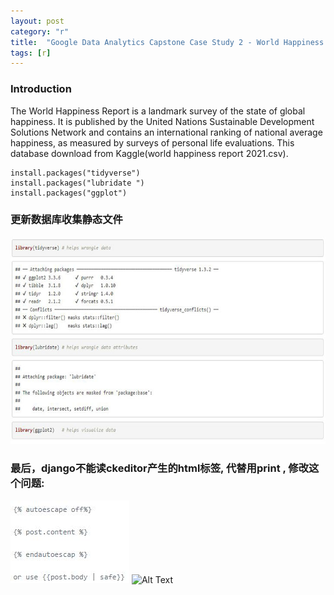 ```yaml
---
layout: post
category: "r"
title:  "Google Data Analytics Capstone Case Study 2 - World Happiness Report"
tags: [r]
---
```

### Introduction

The World Happiness Report is a landmark survey of the state of global happiness. It is published by the United Nations Sustainable Development Solutions Network and contains an international ranking of national average happiness, 
as measured by surveys of personal life evaluations. This database download from Kaggle(world happiness report 2021.csv).

<!-- more -->
```
install.packages("tidyverse")
install.packages("lubridate ")
install.packages("ggplot")
```
### 更新数据库收集静态文件
![AltText](/my_picture/worldhappiness001.jpg)
### 最后，django不能读ckeditor产生的html标签, 代替用print , 修改这个问题:
![AltText](/my_picture/django1.jpg)
![Alt Text](https://github.com/MoonBrillante/moonbrillante.github.io/tree/master/my_picture/worldhappiness001.jpg)

```
```

```
```

```
```

```
```

```
```

```
```


